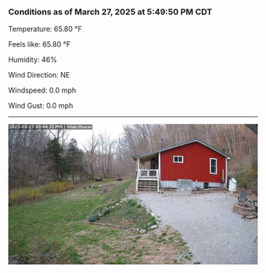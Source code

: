 ### Conditions as of March 27, 2025 at 5:49:50 PM CDT 

Temperature: 65.80 &deg;F

Feels like: 65.80 &deg;F

Humidity: 46%

Wind Direction: NE

Windspeed: 0.0 mph

Wind Gust: 0.0 mph

---

<img src="./images/latest.jpeg"/>

